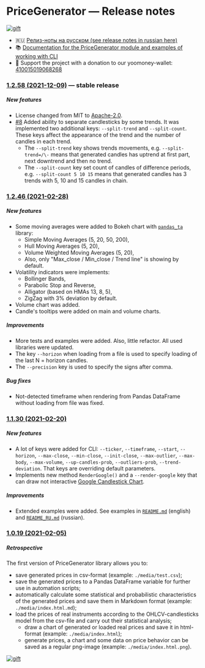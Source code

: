 # PriceGenerator — Release notes

[![gift](https://badgen.net/badge/gift/donate/green)](https://yoomoney.ru/quickpay/shop-widget?writer=seller&targets=Donat%20(gift)%20for%20the%20authors%20of%20the%20PriceGenerator%20project&default-sum=999&button-text=13&payment-type-choice=on&successURL=https%3A%2F%2Ftim55667757.github.io%2FPriceGenerator%2F&quickpay=shop&account=410015019068268)

* 🇷🇺 [Релиз-ноты на русском (see release notes in russian here)](https://github.com/Tim55667757/PriceGenerator/blob/master/CHANGELOG_RU.md)
* 📚 [Documentation for the PriceGenerator module and examples of working with CLI](https://tim55667757.github.io/PriceGenerator)
* 🎁 Support the project with a donation to our yoomoney-wallet: [410015019068268](https://yoomoney.ru/quickpay/shop-widget?writer=seller&targets=Donat%20(gift)%20for%20the%20authors%20of%20the%20PriceGenerator%20project&default-sum=999&button-text=13&payment-type-choice=on&successURL=https%3A%2F%2Ftim55667757.github.io%2FPriceGenerator%2F&quickpay=shop&account=410015019068268)


### [1.2.58 (2021-12-09)](https://github.com/Tim55667757/PriceGenerator/releases/tag/1.2.58) — stable release

##### New features

* License changed from MIT to [Apache-2.0](https://www.apache.org/licenses/LICENSE-2.0).
* [#8](https://github.com/Tim55667757/PriceGenerator/issues/8) Added ability to separate candlesticks by some trends. It was implemented two additional keys: `--split-trend` and `--split-count`. These keys affect the appearance of the trend and the number of candles in each trend.
  * The `--split-trend` key shows trends movements, e.g. `--split-trend=/\-` means that generated candles has uptrend at first part, next downtrend and then no trend.
  * The `--split-count` key set count of candles of difference periods, e.g. `--split-count 5 10 15` means that generated candles has 3 trends with 5, 10 and 15 candles in chain.


### [1.2.46 (2021-02-28)](https://github.com/Tim55667757/PriceGenerator/releases/tag/1.2.46)

##### New features

* Some moving averages were added to Bokeh chart with [`pandas_ta`](https://github.com/Tim55667757/pandas-ta) library:
  * Simple Moving Averages (5, 20, 50, 200),
  * Hull Moving Averages (5, 20),
  * Volume Weighted Moving Averages (5, 20),
  * Also, only "Max_close / Min_close / Trend line" is showing by default.
* Volatility indicators were implements:
  * Bollinger Bands,
  * Parabolic Stop and Reverse,
  * Alligator (based on HMAs 13, 8, 5),
  * ZigZag with 3% deviation by default.
* Volume chart was added.
* Candle's tooltips were added on main and volume charts.

##### Improvements

* More tests and examples were added. Also, little refactor. All used libraries were updated.
* The key `--horizon` when loading from a file is used to specify loading of the last N = horizon candles.
* The `--precision` key is used to specify the signs after comma.

##### Bug fixes

* Not-detected timeframe when rendering from Pandas DataFrame without loading from file was fixed.


### [1.1.30 (2021-02-20)](https://github.com/Tim55667757/PriceGenerator/releases/tag/1.1.30)

##### New features

* A lot of keys were added for CLI: `--ticker`, `--timeframe`, `--start`, `--horizon`, `--max-close`, `--min-close`, `--init-close`, `--max-outlier`, `--max-body`, `--max-volume`, `--up-candles-prob`, `--outliers-prob`, `--trend-deviation`. That keys are overriding default parameters.
* Implements new method `RenderGoogle()` and a `--render-google` key that can draw not interactive [Google Candlestick Chart](https://developers.google.com/chart/interactive/docs/gallery/candlestickchart).

##### Improvements

* Extended examples were added. See examples in [`README.md`](https://github.com/Tim55667757/PriceGenerator/blob/master/README.md) (english) and [`README_RU.md`](https://github.com/Tim55667757/PriceGenerator/blob/master/README_RU.md) (russian).


### [1.0.19 (2021-02-05)](https://github.com/Tim55667757/PriceGenerator/releases/tag/1.0.19)

##### Retrospective

The first version of PriceGenerator library allows you to:
* save generated prices in csv-format (example: `./media/test.csv`);
* save the generated prices to a Pandas DataFrame variable for further use in automation scripts;
* automatically calculate some statistical and probabilistic characteristics of the generated prices and save them in Markdown format (example: `./media/index.html.md`);
* load the prices of real instruments according to the OHLCV-candlesticks model from the csv-file and carry out their statistical analysis;
  * draw a chart of generated or loaded real prices and save it in html-format (example: `./media/index.html`);
  * generate prices, a chart and some data on price behavior can be saved as a regular png-image (example: `./media/index.html.png`).

[![gift](https://badgen.net/badge/gift/donate/green)](https://yoomoney.ru/quickpay/shop-widget?writer=seller&targets=Donat%20(gift)%20for%20the%20authors%20of%20the%20PriceGenerator%20project&default-sum=999&button-text=13&payment-type-choice=on&successURL=https%3A%2F%2Ftim55667757.github.io%2FPriceGenerator%2F&quickpay=shop&account=410015019068268)
